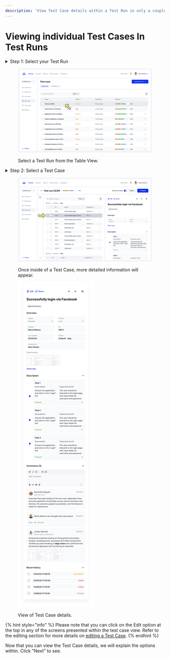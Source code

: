 ```yaml
---
description: 'View Test Case details within a Test Run in only a couple steps:'
---
```


# Viewing individual Test Cases In Test Runs

<details>

<summary>Step 1: Select your Test Run</summary>

Choose a Test Run from the Table View on the Test Runs page.

</details>

<figure><img src="../../../../.gitbook/assets/848_Test runs (4).png" alt=""><figcaption><p>Select a Test Run from the Table View.</p></figcaption></figure>

<details>

<summary>Step 2: Select a Test Case</summary>

Select a Test Case from the Table View, a sidebar will appear on the right outlining an overview, description information, and comments from other users about the Test Case.

</details>

<figure><img src="../../../../.gitbook/assets/Test cases list - Test case details - Open - Menu collapsed.png" alt=""><figcaption><p>Once inside of a Test Case, more detailed information will appear.</p></figcaption></figure>

<figure><img src="../../../../.gitbook/assets/Test case details - Expanded.png" alt=""><figcaption><p>View of Test Case details. </p></figcaption></figure>

{% hint style="info" %}
Please note that you can click on the Edit option at the top in any of the screens presented within the test case view. Refer to the editing section for more details on [editing a Test Case](../../editing-test-runs/edit-test-cases-in-a-test-run/).
{% endhint %}

Now that you can view the Test Case details, we will explain the options within. Click "Next" to see.&#x20;
